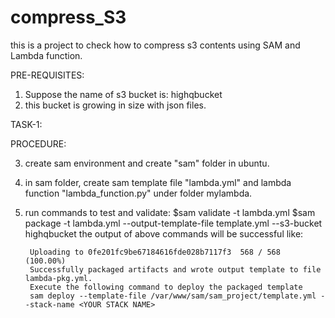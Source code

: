 # compress_S3
this is a project to check how to compress s3 contents using SAM and Lambda function.

PRE-REQUISITES:
1) Suppose the name of s3 bucket is: highqbucket
2) this bucket is growing in size with json files.

TASK-1:

PROCEDURE:
	
3) create sam environment and create "sam" folder in ubuntu.
4) in sam folder, create sam template file "lambda.yml" and lambda function "lambda_function.py" under folder mylambda.
5) run commands to test and validate:
	$sam validate -t lambda.yml
	$sam package -t lambda.yml --output-template-file template.yml --s3-bucket highqbucket
	  the output of above commands will be successful like:
		
        Uploading to 0fe201fc9be67184616fde028b7117f3  568 / 568  (100.00%)
		Successfully packaged artifacts and wrote output template to file lambda-pkg.yml.
		Execute the following command to deploy the packaged template
		sam deploy --template-file /var/www/sam/sam_project/template.yml --stack-name <YOUR STACK NAME>

